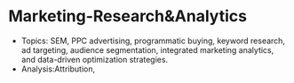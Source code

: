 # Marketing-Research&Analytics
- Topics: SEM, PPC advertising, programmatic buying, keyword research, ad targeting, audience segmentation, integrated marketing analytics, and data-driven optimization strategies.
- Analysis:Attribution,
